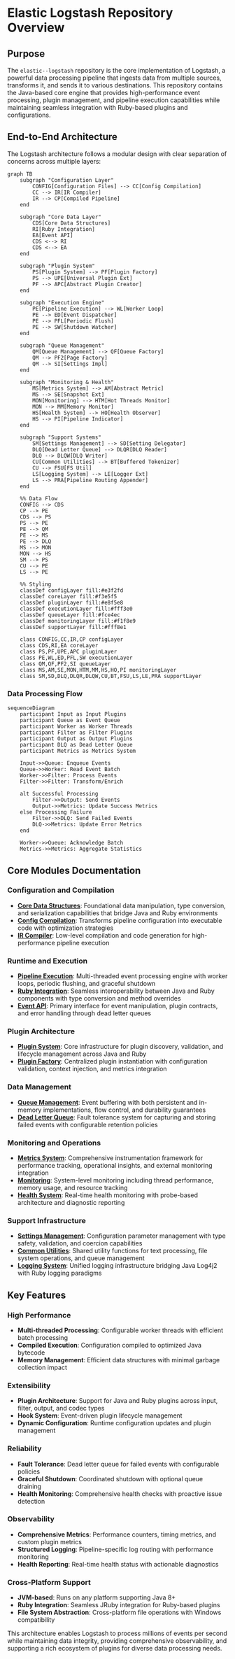 # Elastic Logstash Repository Overview

## Purpose

The `elastic--logstash` repository is the core implementation of Logstash, a powerful data processing pipeline that ingests data from multiple sources, transforms it, and sends it to various destinations. This repository contains the Java-based core engine that provides high-performance event processing, plugin management, and pipeline execution capabilities while maintaining seamless integration with Ruby-based plugins and configurations.

## End-to-End Architecture

The Logstash architecture follows a modular design with clear separation of concerns across multiple layers:

```mermaid
graph TB
    subgraph "Configuration Layer"
        CONFIG[Configuration Files] --> CC[Config Compilation]
        CC --> IR[IR Compiler]
        IR --> CP[Compiled Pipeline]
    end
    
    subgraph "Core Data Layer"
        CDS[Core Data Structures]
        RI[Ruby Integration]
        EA[Event API]
        CDS <--> RI
        CDS <--> EA
    end
    
    subgraph "Plugin System"
        PS[Plugin System] --> PF[Plugin Factory]
        PS --> UPE[Universal Plugin Ext]
        PF --> APC[Abstract Plugin Creator]
    end
    
    subgraph "Execution Engine"
        PE[Pipeline Execution] --> WL[Worker Loop]
        PE --> ED[Event Dispatcher]
        PE --> PFL[Periodic Flush]
        PE --> SW[Shutdown Watcher]
    end
    
    subgraph "Queue Management"
        QM[Queue Management] --> QF[Queue Factory]
        QM --> PF2[Page Factory]
        QM --> SI[Settings Impl]
    end
    
    subgraph "Monitoring & Health"
        MS[Metrics System] --> AM[Abstract Metric]
        MS --> SE[Snapshot Ext]
        MON[Monitoring] --> HTM[Hot Threads Monitor]
        MON --> MM[Memory Monitor]
        HS[Health System] --> HO[Health Observer]
        HS --> PI[Pipeline Indicator]
    end
    
    subgraph "Support Systems"
        SM[Settings Management] --> SD[Setting Delegator]
        DLQ[Dead Letter Queue] --> DLQR[DLQ Reader]
        DLQ --> DLQW[DLQ Writer]
        CU[Common Utilities] --> BT[Buffered Tokenizer]
        CU --> FSU[FS Util]
        LS[Logging System] --> LE[Logger Ext]
        LS --> PRA[Pipeline Routing Appender]
    end
    
    %% Data Flow
    CONFIG --> CDS
    CP --> PE
    CDS --> PS
    PS --> PE
    PE --> QM
    PE --> MS
    PE --> DLQ
    MS --> MON
    MON --> HS
    SM --> PS
    CU --> PE
    LS --> PE
    
    %% Styling
    classDef configLayer fill:#e3f2fd
    classDef coreLayer fill:#f3e5f5
    classDef pluginLayer fill:#e8f5e8
    classDef executionLayer fill:#fff3e0
    classDef queueLayer fill:#fce4ec
    classDef monitoringLayer fill:#f1f8e9
    classDef supportLayer fill:#fff8e1
    
    class CONFIG,CC,IR,CP configLayer
    class CDS,RI,EA coreLayer
    class PS,PF,UPE,APC pluginLayer
    class PE,WL,ED,PFL,SW executionLayer
    class QM,QF,PF2,SI queueLayer
    class MS,AM,SE,MON,HTM,MM,HS,HO,PI monitoringLayer
    class SM,SD,DLQ,DLQR,DLQW,CU,BT,FSU,LS,LE,PRA supportLayer
```

### Data Processing Flow

```mermaid
sequenceDiagram
    participant Input as Input Plugins
    participant Queue as Event Queue
    participant Worker as Worker Threads
    participant Filter as Filter Plugins
    participant Output as Output Plugins
    participant DLQ as Dead Letter Queue
    participant Metrics as Metrics System
    
    Input->>Queue: Enqueue Events
    Queue->>Worker: Read Event Batch
    Worker->>Filter: Process Events
    Filter->>Filter: Transform/Enrich
    
    alt Successful Processing
        Filter->>Output: Send Events
        Output->>Metrics: Update Success Metrics
    else Processing Failure
        Filter->>DLQ: Send Failed Events
        DLQ->>Metrics: Update Error Metrics
    end
    
    Worker->>Queue: Acknowledge Batch
    Metrics->>Metrics: Aggregate Statistics
```

## Core Modules Documentation

### Configuration and Compilation
- **[Core Data Structures](core_data_structures.md)**: Foundational data manipulation, type conversion, and serialization capabilities that bridge Java and Ruby environments
- **[Config Compilation](config_compilation.md)**: Transforms pipeline configuration into executable code with optimization strategies
- **[IR Compiler](ir_compiler.md)**: Low-level compilation and code generation for high-performance pipeline execution

### Runtime and Execution
- **[Pipeline Execution](pipeline_execution.md)**: Multi-threaded event processing engine with worker loops, periodic flushing, and graceful shutdown
- **[Ruby Integration](ruby_integration.md)**: Seamless interoperability between Java and Ruby components with type conversion and method overrides
- **[Event API](event_api.md)**: Primary interface for event manipulation, plugin contracts, and error handling through dead letter queues

### Plugin Architecture
- **[Plugin System](plugin_system.md)**: Core infrastructure for plugin discovery, validation, and lifecycle management across Java and Ruby
- **[Plugin Factory](plugin_factory.md)**: Centralized plugin instantiation with configuration validation, context injection, and metrics integration

### Data Management
- **[Queue Management](queue_management.md)**: Event buffering with both persistent and in-memory implementations, flow control, and durability guarantees
- **[Dead Letter Queue](dead_letter_queue.md)**: Fault tolerance system for capturing and storing failed events with configurable retention policies

### Monitoring and Operations
- **[Metrics System](metrics_system.md)**: Comprehensive instrumentation framework for performance tracking, operational insights, and external monitoring integration
- **[Monitoring](monitoring.md)**: System-level monitoring including thread performance, memory usage, and resource tracking
- **[Health System](health_system.md)**: Real-time health monitoring with probe-based architecture and diagnostic reporting

### Support Infrastructure
- **[Settings Management](settings_management.md)**: Configuration parameter management with type safety, validation, and coercion capabilities
- **[Common Utilities](common_utilities.md)**: Shared utility functions for text processing, file system operations, and queue management
- **[Logging System](logging_system.md)**: Unified logging infrastructure bridging Java Log4j2 with Ruby logging paradigms

## Key Features

### High Performance
- **Multi-threaded Processing**: Configurable worker threads with efficient batch processing
- **Compiled Execution**: Configuration compiled to optimized Java bytecode
- **Memory Management**: Efficient data structures with minimal garbage collection impact

### Extensibility
- **Plugin Architecture**: Support for Java and Ruby plugins across input, filter, output, and codec types
- **Hook System**: Event-driven plugin lifecycle management
- **Dynamic Configuration**: Runtime configuration updates and plugin management

### Reliability
- **Fault Tolerance**: Dead letter queue for failed events with configurable policies
- **Graceful Shutdown**: Coordinated shutdown with optional queue draining
- **Health Monitoring**: Comprehensive health checks with proactive issue detection

### Observability
- **Comprehensive Metrics**: Performance counters, timing metrics, and custom plugin metrics
- **Structured Logging**: Pipeline-specific log routing with performance monitoring
- **Health Reporting**: Real-time health status with actionable diagnostics

### Cross-Platform Support
- **JVM-based**: Runs on any platform supporting Java 8+
- **Ruby Integration**: Seamless JRuby integration for Ruby-based plugins
- **File System Abstraction**: Cross-platform file operations with Windows compatibility

This architecture enables Logstash to process millions of events per second while maintaining data integrity, providing comprehensive observability, and supporting a rich ecosystem of plugins for diverse data processing needs.